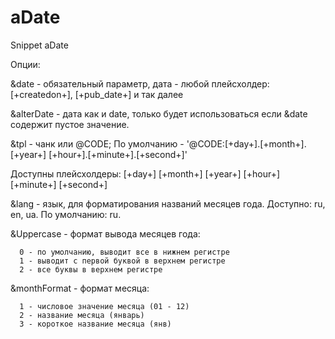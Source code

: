 aDate
=====

Snippet aDate

Опции:

&date - обязательный параметр, дата - любой плейсхолдер: [+createdon+], [+pub_date+] и так далее

&alterDate - дата как и date, только будет использоваться если &date содержит пустое значение.

&tpl - чанк или @CODE; По умолчанию - '@CODE:[+day+].[+month+].[+year+] [+hour+].[+minute+].[+second+]'

Доступны плейсхолдеры: [+day+] [+month+] [+year+] [+hour+] [+minute+] [+second+]

&lang - язык, для форматирования названий месяцев года. Доступно: ru, en, ua. По умолчанию: ru.

&Uppercase - формат вывода месяцев года:

      0 - по умолчанию, выводит все в нижнем регистре
      1 - выводит с первой буквой в верхнем регистре
      2 - все буквы в верхнем регистре
      
&monthFormat - формат месяца:

      1 - числовое значение месяца (01 - 12)
      2 - название месяца (январь)
      3 - короткое название месяца (янв)
